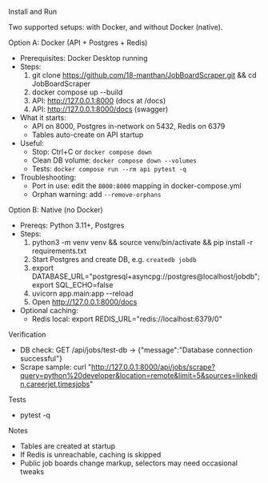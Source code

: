 Install and Run

Two supported setups: with Docker, and without Docker (native).

Option A: Docker (API + Postgres + Redis)
- Prerequisites: Docker Desktop running
- Steps:
  1) git clone https://github.com/18-manthan/JobBoardScraper.git && cd JobBoardScraper
  2) docker compose up --build
  3) API: http://127.0.0.1:8000 (docs at /docs)
  4) API: http://127.0.0.1:8000/docs (swagger)
- What it starts:
  - API on 8000, Postgres in-network on 5432, Redis on 6379
  - Tables auto-create on API startup
- Useful:
  - Stop: Ctrl+C or `docker compose down`
  - Clean DB volume: `docker compose down --volumes`
  - Tests: `docker compose run --rm api pytest -q`
- Troubleshooting:
  - Port in use: edit the `8000:8000` mapping in docker-compose.yml
  - Orphan warning: add `--remove-orphans`

Option B: Native (no Docker)
- Prereqs: Python 3.11+, Postgres
- Steps:
  1) python3 -m venv venv && source venv/bin/activate && pip install -r requirements.txt
  2) Start Postgres and create DB, e.g. `createdb jobdb`
  3) export DATABASE_URL="postgresql+asyncpg://postgres@localhost/jobdb"; export SQL_ECHO=false
  4) uvicorn app.main:app --reload
  5) Open http://127.0.0.1:8000/docs
- Optional caching:
  - Redis local: export REDIS_URL="redis://localhost:6379/0"

Verification
- DB check: GET /api/jobs/test-db → {"message":"Database connection successful"}
- Scrape sample:
  curl "http://127.0.0.1:8000/api/jobs/scrape?query=python%20developer&location=remote&limit=5&sources=linkedin,careerjet,timesjobs"

Tests
- pytest -q

Notes
- Tables are created at startup
- If Redis is unreachable, caching is skipped
- Public job boards change markup, selectors may need occasional tweaks


